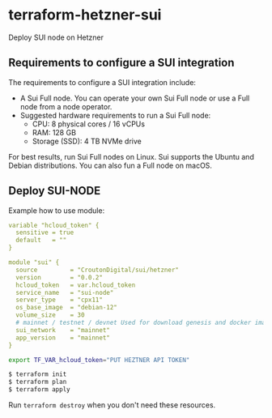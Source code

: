 # terraform-hetzner-sui
Deploy SUI node on Hetzner


## Requirements to configure a SUI integration
The requirements to configure a SUI integration include:

* A Sui Full node. You can operate your own Sui Full node or use a Full node from a node operator.
* Suggested hardware requirements to run a Sui Full node:
   * CPU: 8 physical cores / 16 vCPUs
   * RAM: 128 GB
   * Storage (SSD): 4 TB NVMe drive

For best results, run Sui Full nodes on Linux. Sui supports the Ubuntu and Debian distributions. You can also fun a Full node on macOS.

## Deploy SUI-NODE

Example how to use module: 
```yaml
variable "hcloud_token" {
  sensitive = true
  default   = ""
}

module "sui" {
  source         = "CroutonDigital/sui/hetzner"
  version        = "0.0.2"
  hcloud_token   = var.hcloud_token
  service_name   = "sui-node"
  server_type    = "cpx11"
  os_base_image  = "debian-12"
  volume_size    = 30
  # mainnet / testnet / devnet Used for download genesis and docker image
  sui_network    = "mainnet"
  app_version    = "mainnet"
}
```

```bash
export TF_VAR_hcloud_token="PUT HEZTNER API TOKEN"

$ terraform init
$ terraform plan
$ terraform apply
```

Run `terraform destroy` when you don't need these resources.


